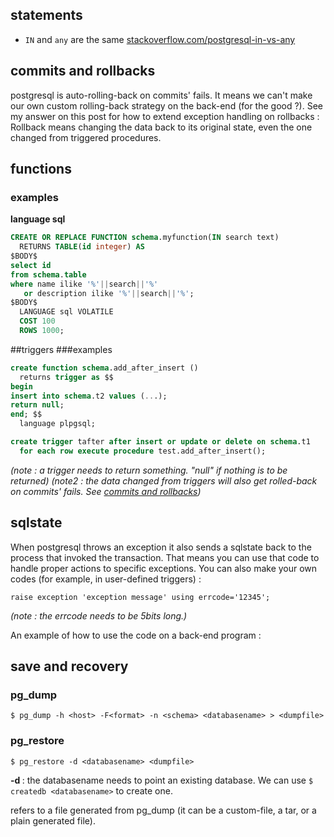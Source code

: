 ## statements

- `IN` and `any` are the same [stackoverflow.com/postgresql-in-vs-any](https://stackoverflow.com/questions/30263671/postgresql-in-vs-any "stackoverflow")

## <a name="commits"></a> commits and rollbacks

postgresql is auto-rolling-back on commits' fails. It means we can't make our own custom rolling-back strategy on the back-end (for the good ?). See my answer on this post for how to extend exception handling on rollbacks :
Rollback means changing the data back to its original state, even the one changed from triggered procedures.

## functions

### examples

**language sql**

```sql
CREATE OR REPLACE FUNCTION schema.myfunction(IN search text)
  RETURNS TABLE(id integer) AS
$BODY$
select id
from schema.table
where name ilike '%'||search||'%'
   or description ilike '%'||search||'%';
$BODY$
  LANGUAGE sql VOLATILE
  COST 100
  ROWS 1000;
```

##triggers
###examples
```sql
create function schema.add_after_insert ()
  returns trigger as $$
begin
insert into schema.t2 values (...);
return null;
end; $$
  language plpgsql;

create trigger tafter after insert or update or delete on schema.t1
  for each row execute procedure test.add_after_insert();
```

*(note : a trigger needs to return something. "null" if nothing is to be returned)*
*(note2 : the data changed from triggers will also get rolled-back on commits' fails. See [commits and rollbacks](#commits))*


## sqlstate

When postgresql throws an exception it also sends a sqlstate back to the process that invoked the transaction. That means you can use that code to handle proper actions to specific exceptions. You can also make your own codes (for example, in user-defined triggers) :

```plpgsql
raise exception 'exception message' using errcode='12345';
```
*(note : the errcode needs to be 5bits long.)*

An example of how to use the code on a back-end program : 

## save and recovery

### pg_dump

```
$ pg_dump -h <host> -F<format> -n <schema> <databasename> > <dumpfile>
```

### pg_restore

```
$ pg_restore -d <databasename> <dumpfile>
```
**-d <databasename>** : the databasename needs to point an existing database. We can use `$ createdb <databasename>` to create one.

**<dumpfile>** refers to a file generated from pg_dump (it can be a custom-file, a tar, or a plain generated file).